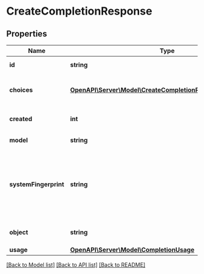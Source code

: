 # CreateCompletionResponse

## Properties
Name | Type | Description | Notes
------------ | ------------- | ------------- | -------------
**id** | **string** | A unique identifier for the completion. | 
**choices** | [**OpenAPI\Server\Model\CreateCompletionResponseChoicesInner**](CreateCompletionResponseChoicesInner.md) | The list of completion choices the model generated for the input prompt. | 
**created** | **int** | The Unix timestamp (in seconds) of when the completion was created. | 
**model** | **string** | The model used for completion. | 
**systemFingerprint** | **string** | This fingerprint represents the backend configuration that the model runs with.  Can be used in conjunction with the &#x60;seed&#x60; request parameter to understand when backend changes have been made that might impact determinism. | [optional] 
**object** | **string** | The object type, which is always \&quot;text_completion\&quot; | 
**usage** | [**OpenAPI\Server\Model\CompletionUsage**](CompletionUsage.md) |  | [optional] 

[[Back to Model list]](../README.md#documentation-for-models) [[Back to API list]](../README.md#documentation-for-api-endpoints) [[Back to README]](../README.md)


